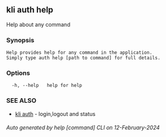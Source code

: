 ## kli auth help

Help about any command

### Synopsis

```
Help provides help for any command in the application.
Simply type auth help [path to command] for full details.
```

### Options

```
  -h, --help   help for help
```

### SEE ALSO

* [kli auth](kli_auth.md)  - login,logout and status

###### Auto generated by help [command] CLI on 12-February-2024
